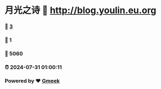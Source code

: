 # 月光之诗 :link: http://blog.youlin.eu.org 
### :page_facing_up: [3](http://blog.youlin.eu.org/tag.html) 
### :speech_balloon: 1 
### :hibiscus: 5060 
### :alarm_clock: 2024-07-31 01:00:11 
### Powered by :heart: [Gmeek](https://github.com/Meekdai/Gmeek)
